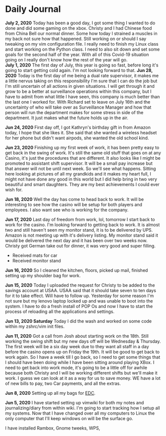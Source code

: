 # Daily Journal

**July 2, 2020**
Today has been a good day, I got some thing I wanted to do done and did some
gaming on the xbox. Christy and I had Chinese food from China Bell our normal
dinner. Some how today I strained a muscles in my back not sure how that happened.
Still working on or should I say tweaking on my vim configuration file. I really
need to finish my Linux class and start working on the Python class. I need to
also sit down and set some goals for the second half of the year. With all of
this Covid-19 situation going on I really don't know how the rest of the year
will go.  
**July 1, 2020**
The first day of July, this year is going so fast, before long it's going to
start getting cold again. I'm not looking forward to that.
**Jun 28, 2020**
Today is the first day of me being a dual rate supervisor, it makes me a little
nervus taking on this responsibility I'm sure that I can do the job but I'm
still uncertain of all actions in given situations. I will get through it and
grow to be a better at surveillance operations within this company, but I have
to admit from what little I have seen, this company is much better than the
last one I worked for. With Richard set to leave on July 16th and the
uncertainty of who will take over as Surveillance Manager and how that person
will run the department makes for some stress in side of the department. It
just makes what the future holds up in the air.

**Jun 24, 2020**
First day off, I got Kathryn's birthday gift in from Amazon today, I hope that
she likes it. She said that she wanted a wireless headset for her phone but
didn't want airpods, she wanted the old school kind.

**Jun 23, 2020**
Finishing up my first week of work, it has been pretty easy to get back in the
swing of work. It's still the same old stuff that goes on at any Casino, it's
just the procedures that are different. It also looks like I might be promoted
to assistant shift supervisor. It will be a small pay increase but that answer
will not be until next week. So we'll see what happens. Sitting here looking
at pictures of all my grandkids and it makes my heart full, I might not have
done any good in this world but I did help bring in two very beautiful and smart
daughters. They are my best achievements I could ever wish for.

**Jun 18, 2020**
Well the day has come to head back to work. It will be interesting to see how
the casino will be setup for both players and employees. I also want see who
is working for the company.

**Jun 17, 2020**
Last day of freedom from work, lol, tomorrow I start back to work for the casino.
I'm looking forward to getting back to work. It is almost two and still haven't
seen my monitor stand, it is to be delivered by UPS. Amazon is not meeting up
with it's delivery listing. My monitor stand said it would be delivered the
next day and it has been over two weeks now.
Christy got German take out for dinner, it was very good and super filling.

- Received mats for car
- Received monitor stand

**Jun 16, 2020**
So I cleaned the kitchen, floors, picked up mail, finished setting up my
shoulder bag for work.

**Jun 15, 2020**
Today I uploaded the request for Christy to be added to the savings account at
USAA. USAA said that it should take seven to ten days for it to take effect.
Will have to follow up. Yesterday for some reason I'm not sure but my lenovo
laptop locked up and was unable to boot into the system. I have to do a fresh
install of POP Os and now I have to start the process of reloading all the
applications and settings.

**Jun 13, 2020
Saturday**
Today I did the wash and worked on some code within my zshrc/vim init files.

**Jun 11, 2020**
Got a call from Josh about starting work on the 18th. Still working the swing
shift but my new days off will be Wednesday & Thursday. The first week will be
a six day week due to they want all staff in a day before the casino opens up
on Friday the 19th. It will be good to get back to work again. So I have a week
till I go back, so I need to get some things that I should have been doing
while I have been sitting around playing XBox. I need to get back into work
mode, it's going to be a little off for awhile because both Christy and I will
be working different shifts but we'll make it work. I guess we can look at it
as a way for us to save money. WE have a lot of new bills to pay, two Car
payments, and all the extras.

**Jun 8, 2020**
Setting up all my bags for [EDC](EDC).

**Jun 5, 2020**
I have started setting up vimwiki for both my notes and journalizing/diary from within
wiki. I'm going to start tracking how I setup all my systems. Now that I have changed
over all my computers to Linux the only computer that I'll keep windows on will
be the surface go.

I have installed Rambox, Gnome tweeks, WPS,
